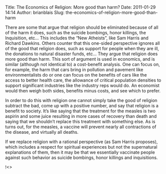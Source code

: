Title: The Economics of Religion: More good than harm?
Date: 2011-01-29 14:14
Author: brianblais
Slug: the-economics-of-religion-more-good-than-harm

There are some that argue that religion should be eliminated because of
all of the harm it does, such as the suicide bombings, honor killings,
the Inquisition, etc... This includes the “New Atheists”, like Sam
Harris and Richard Dawkins. Others counter that this one-sided
perspective ignores all of the good that religion does, such as support
for people when they are ill, the donations to natural disaster funds,
etc... They argue that religion does more good than harm. This sort of
argument is used in economics, and is similar (although not identical
to) a cost-benefit analysis. One can focus on, for example, the harm
that cars bring in pollution and pavement like environmentalists do or
one can focus on the benefits of cars like the access to better health
care, the allowance of critical population densities to support
significant industries like the industry reps would do. An economist
would then weigh both sides, benefits minus costs, and see which to
prefer.

In order to do this with religion one cannot simply take the good of
religion subtract the bad, come up with a positive number, and say that
religion is a benefit to society. It’s like saying that the treatment
for the measles is two aspirin and some juice resulting in more cases of
recovery than death and saying that we shouldn’t replace this treatment
with something else. As is turns out, for the measles, a vaccine will
prevent nearly all contractions of the disease, and virtually all
deaths.

If we replace religion with a rational perspective (as Sam Harris
proposes), which includes a respect for spiritual experiences but not
the supernatural explanations of them, then it may be that we
essentially vaccinate people against such behavior as suicide bombings,
honor killings and inquisitions.

<div class="blogger-post-footer">
!<>

</div>

